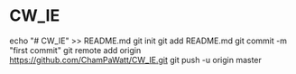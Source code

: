 # CW_IE
echo "# CW_IE" >> README.md
git init
git add README.md
git commit -m "first commit"
git remote add origin https://github.com/ChamPaWatt/CW_IE.git
git push -u origin master
